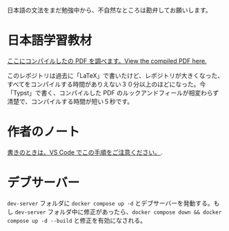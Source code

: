 日本語の文法をまだ勉強中から、不自然なところは勘弁してお願いします。

# 日本語学習教材

[ここにコンパイルしたの PDF を調べます。View the compiled PDF here.](https://jackykwe.github.io/nihongo/nihongo-gakushuu-kyouzai.pdf)

このレポジトリは過去に「LaTeX」で書いたけど、レポジトリが大きくなった、すべてをコンパイルする時間がありえない３０分以上のほどになった。今「Typst」で書く、コンパイルした PDF のルックアンドフィールが相変わらず清楚で、コンパイルする時間が短い５秒です。

# 作者のノート

[書きのときは、VS Code でこの手順をご注意ください。](https://github.com/Myriad-Dreamin/tinymist/blob/main/editors/vscode/README.md#working-with-multiple-file-projects).

# デブサーバー

`dev-server` フォルダに `docker compose up -d` とデブサーバーを発動する。もし `dev-server` フォルダ中に修正があったら、`docker compose down && docker compose up -d --build` と修正を有効になされる。
